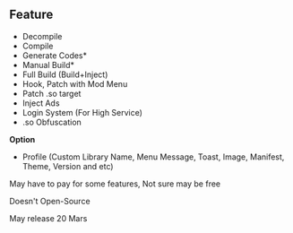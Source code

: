 ## Feature

 - Decompile
 - Compile
 - Generate Codes*
 - Manual Build*
 - Full Build (Build+Inject)
 - Hook, Patch with Mod Menu
 - Patch .so target
 - Inject Ads
 - Login System (For High Service)
 - .so Obfuscation

**Option**
 - Profile (Custom Library Name, Menu Message, Toast, Image, Manifest, Theme, Version and etc)


May have to pay for some features, Not sure may be free

Doesn't Open-Source

May release 20 Mars
